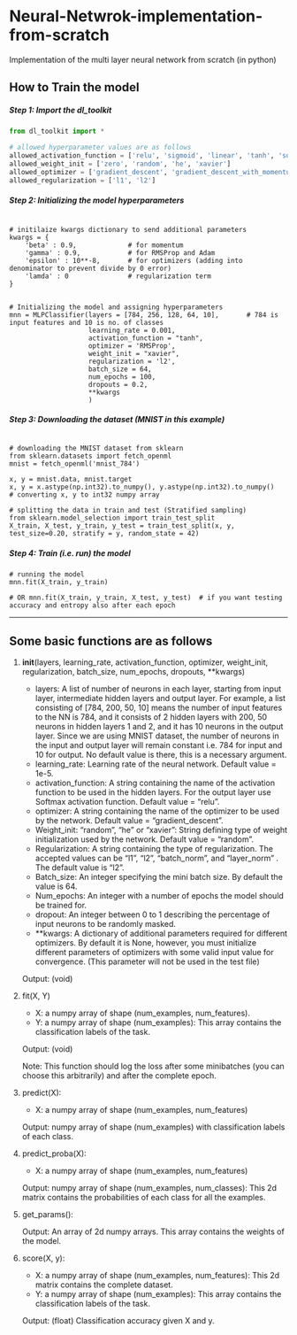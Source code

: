 # Neural-Netwrok-implementation-from-scratch
Implementation of the multi layer neural network from scratch (in python)

## How to Train the model

##### Step 1: Import the dl_toolkit
```python
from dl_toolkit import *

# allowed hyperparameter values are as follows
allowed_activation_function = ['relu', 'sigmoid', 'linear', 'tanh', 'softmax']
allowed_weight_init = ['zero', 'random', 'he', 'xavier']
allowed_optimizer = ['gradient_descent', 'gradient_descent_with_momentum', 'NAG', 'AdaGrad', 'RMSProp', 'Adam']
allowed_regularization = ['l1', 'l2']

```
##### Step 2: Initializing the model hyperparameters 
```python3

# initilaize kwargs dictionary to send additional parameters
kwargs = {
    'beta' : 0.9,             # for momentum
    'gamma' : 0.9,            # for RMSProp and Adam
    'epsilon' : 10**-8,       # for optimizers (adding into denominator to prevent divide by 0 error)
    'lamda' : 0               # regularization term
}  


# Initializing the model and assigning hyperparameters
mnn = MLPClassifier(layers = [784, 256, 128, 64, 10],       # 784 is input features and 10 is no. of classes
                    learning_rate = 0.001, 
                    activation_function = "tanh", 
                    optimizer = 'RMSProp',
                    weight_init = "xavier", 
                    regularization = 'l2',
                    batch_size = 64, 
                    num_epochs = 100,
                    dropouts = 0.2, 
                    **kwargs
                    )

```
##### Step 3: Downloading the dataset (MNIST in this example)
```python3

# downloading the MNIST dataset from sklearn
from sklearn.datasets import fetch_openml
mnist = fetch_openml('mnist_784')

x, y = mnist.data, mnist.target
x, y = x.astype(np.int32).to_numpy(), y.astype(np.int32).to_numpy()   # converting x, y to int32 numpy array

# splitting the data in train and test (Stratified sampling)
from sklearn.model_selection import train_test_split
X_train, X_test, y_train, y_test = train_test_split(x, y, test_size=0.20, stratify = y, random_state = 42)

```

##### Step 4: Train (i.e. run) the model
```python3
# running the model
mnn.fit(X_train, y_train)

# OR mnn.fit(X_train, y_train, X_test, y_test)  # if you want testing accuracy and entropy also after each epoch

```


<hr>

## Some basic functions are as follows

1. __init__(layers, learning_rate, activation_function, optimizer, weight_init, regularization, batch_size, num_epochs, dropouts, **kwargs)

    - layers: A list of number of neurons in each layer, starting from input layer,
    intermediate hidden layers and output layer. For example, a list consisting of [784, 200,
    50, 10] means the number of input features to the NN is 784, and it consists of 2 hidden
    layers with 200, 50 neurons in hidden layers 1 and 2, and it has 10 neurons in the output
    layer. Since we are using MNIST dataset, the number of neurons in the input and output
    layer will remain constant i.e. 784 for input and 10 for output. No default value is there,
    this is a necessary argument.
    - learning_rate: Learning rate of the neural network. Default value = 1e-5.
    - activation_function: A string containing the name of the activation function to be
    used in the hidden layers. For the output layer use Softmax activation function. Default
    value = “relu”.
    - optimizer: A string containing the name of the optimizer to be used by the network.
    Default value = “gradient_descent”.
    - Weight_init: “random”, “he” or “xavier”: String defining type of weight initialization
    used by the network. Default value = “random”.
    - Regularization: A string containing the type of regularization. The accepted values
    can be “l1”, “l2”, “batch_norm”, and “layer_norm” . The default value is “l2”.
    - Batch_size: An integer specifying the mini batch size. By default the value is 64.
    - Num_epochs: An integer with a number of epochs the model should be trained for.
    - dropout: An integer between 0 to 1 describing the percentage of input neurons to be
    randomly masked.
    - **kwargs: A dictionary of additional parameters required for different optimizers. By
    default it is None, however, you must initialize different parameters of optimizers with
    some valid input value for convergence. (This parameter will not be used in the test file)
    
    Output: (void)

2. fit(X, Y)
    - X: a numpy array of shape (num_examples, num_features).
    - Y: a numpy array of shape (num_examples): This array contains the classification labels of the task.
    
    Output: (void)
    
    Note: This function should log the loss after some minibatches (you can choose this
    arbitrarily) and after the complete epoch.
    
3. predict(X):
    - X: a numpy array of shape (num_examples, num_features)
    
    Output: numpy array of shape (num_examples) with classification labels of each class.
    
4. predict_proba(X):
    - X: a numpy array of shape (num_examples, num_features)
    
    Output: numpy array of shape (num_examples, num_classes): This 2d matrix contains the probabilities of each class for all the examples.
    
5. get_params():
    
    Output: An array of 2d numpy arrays. This array contains the weights of the model.
    
6. score(X, y):
    - X: a numpy array of shape (num_examples, num_features): This 2d matrix contains the complete dataset.
    - Y: a numpy array of shape (num_examples): This array contains the classification labels of the task.
    
    Output: (float) Classification accuracy given X and y.
